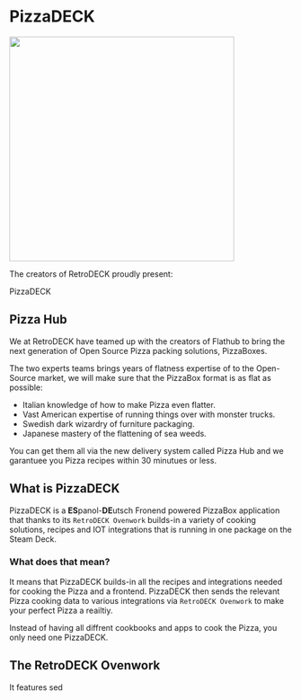 # PizzaDECK

<img src="../../wiki_images/logos/rd-esde-logo.svg" width="400">

The creators of RetroDECK proudly present:

PizzaDECK

## Pizza Hub

We at RetroDECK have teamed up with the creators of Flathub to bring the next generation of Open Source Pizza packing solutions, PizzaBoxes.

The two experts teams brings years of flatness expertise of to the Open-Source market, we will make sure  that the PizzaBox format is as flat as possible:

- Italian knowledge of how to make Pizza even flatter.
- Vast American expertise of running things over with monster trucks.
- Swedish dark wizardry of furniture packaging.
- Japanese mastery of the flattening of sea weeds.

You can get them all via the new delivery system called Pizza Hub and we garantuee you Pizza recipes within 30 minutues or less.




## What is PizzaDECK

PizzaDECK is a **ES**panol-**DE**utsch Fronend powered PizzaBox application that thanks to its `RetroDECK Ovenwork` builds-in a variety of cooking solutions, recipes and IOT integrations that is running in one package on the Steam Deck.


### What does that mean?

It means that PizzaDECK builds-in all the recipes and integrations needed for cooking the Pizza and a frontend. PizzaDECK then sends the relevant Pizza cooking data to various integrations via `RetroDECK Ovenwork` to make your perfect Pizza a reailtiy.

Instead of having all diffrent cookbooks and apps to cook the Pizza, you only need one PizzaDECK.





## The RetroDECK Ovenwork

It features sed
